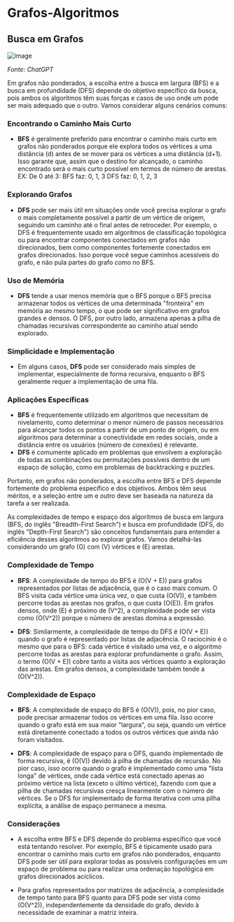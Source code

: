 # Grafos-Algoritmos

## Busca em Grafos
![image](https://github.com/EduardaTuboy/Grafos-Algoritmos/assets/128496419/22d571ba-3d42-435f-8abd-affd3b70df48)

*Fonte: ChatGPT*

Em grafos não ponderados, a escolha entre a busca em largura (BFS) e a busca em profundidade (DFS) depende do objetivo específico da busca, pois ambos os algoritmos têm suas forças e casos de uso onde um pode ser mais adequado que o outro. Vamos considerar alguns cenários comuns:

### Encontrando o Caminho Mais Curto

- **BFS** é geralmente preferido para encontrar o caminho mais curto em grafos não ponderados porque ele explora todos os vértices a uma distância \(d\) antes de se mover para os vértices a uma distância \(d+1\). Isso garante que, assim que o destino for alcançado, o caminho encontrado será o mais curto possível em termos de número de arestas.
EX: De 0 até 3:
    BFS faz: 0, 1, 3
    DFS faz: 0, 1, 2, 3

### Explorando Grafos

- **DFS** pode ser mais útil em situações onde você precisa explorar o grafo o mais completamente possível a partir de um vértice de origem, seguindo um caminho até o final antes de retroceder. Por exemplo, o DFS é frequentemente usado em algoritmos de classificação topológica ou para encontrar componentes conectados em grafos não direcionados, bem como componentes fortemente conectados em grafos direcionados. Isso porque você segue caminhos acessíveis do grafo, e não pula partes do grafo como no BFS.

### Uso de Memória

- **DFS** tende a usar menos memória que o BFS porque o BFS precisa armazenar todos os vértices de uma determinada "fronteira" em memória ao mesmo tempo, o que pode ser significativo em grafos grandes e densos. O DFS, por outro lado, armazena apenas a pilha de chamadas recursivas correspondente ao caminho atual sendo explorado.

### Simplicidade e Implementação

- Em alguns casos, **DFS** pode ser considerado mais simples de implementar, especialmente de forma recursiva, enquanto o BFS geralmente requer a implementação de uma fila.

### Aplicações Específicas

- **BFS** é frequentemente utilizado em algoritmos que necessitam de nivelamento, como determinar o menor número de passos necessários para alcançar todos os pontos a partir de um ponto de origem, ou em algoritmos para determinar a conectividade em redes sociais, onde a distância entre os usuários (número de conexões) é relevante.
- **DFS** é comumente aplicado em problemas que envolvem a exploração de todas as combinações ou permutações possíveis dentro de um espaço de solução, como em problemas de backtracking e puzzles.

Portanto, em grafos não ponderados, a escolha entre BFS e DFS depende fortemente do problema específico e dos objetivos. Ambos têm seus méritos, e a seleção entre um e outro deve ser baseada na natureza da tarefa a ser realizada.

As complexidades de tempo e espaço dos algoritmos de busca em largura (BFS, do inglês "Breadth-First Search") e busca em profundidade (DFS, do inglês "Depth-First Search") são conceitos fundamentais para entender a eficiência desses algoritmos ao explorar grafos. Vamos detalhá-las considerando um grafo \(G\) com \(V\) vértices e \(E\) arestas.

### Complexidade de Tempo

- **BFS**: A complexidade de tempo do BFS é \(O(V + E)\) para grafos representados por listas de adjacência, que é o caso mais comum. O BFS visita cada vértice uma única vez, o que custa \(O(V)\), e também percorre todas as arestas nos grafos, o que custa \(O(E)\). Em grafos densos, onde \(E\) é próximo de \(V^2\), a complexidade pode ser vista como \(O(V^2)\) porque o número de arestas domina a expressão.

- **DFS**: Similarmente, a complexidade de tempo do DFS é \(O(V + E)\) quando o grafo é representado por listas de adjacência. O raciocínio é o mesmo que para o BFS: cada vértice é visitado uma vez, e o algoritmo percorre todas as arestas para explorar profundamente o grafo. Assim, o termo \(O(V + E)\) cobre tanto a visita aos vértices quanto a exploração das arestas. Em grafos densos, a complexidade também tende a \(O(V^2)\).

### Complexidade de Espaço

- **BFS**: A complexidade de espaço do BFS é \(O(V)\), pois, no pior caso, pode precisar armazenar todos os vértices em uma fila. Isso ocorre quando o grafo está em sua maior "largura", ou seja, quando um vértice está diretamente conectado a todos os outros vértices que ainda não foram visitados.

- **DFS**: A complexidade de espaço para o DFS, quando implementado de forma recursiva, é \(O(V)\) devido à pilha de chamadas de recursão. No pior caso, isso ocorre quando o grafo é implementado como uma "lista longa" de vértices, onde cada vértice está conectado apenas ao próximo vértice na lista (exceto o último vértice), fazendo com que a pilha de chamadas recursivas cresça linearmente com o número de vértices. Se o DFS for implementado de forma iterativa com uma pilha explícita, a análise de espaço permanece a mesma.

### Considerações

- A escolha entre BFS e DFS depende do problema específico que você está tentando resolver. Por exemplo, BFS é tipicamente usado para encontrar o caminho mais curto em grafos não ponderados, enquanto DFS pode ser útil para explorar todas as possíveis configurações em um espaço de problema ou para realizar uma ordenação topológica em grafos direcionados acíclicos.

- Para grafos representados por matrizes de adjacência, a complexidade de tempo tanto para BFS quanto para DFS pode ser vista como \(O(V^2)\), independentemente da densidade do grafo, devido à necessidade de examinar a matriz inteira.


